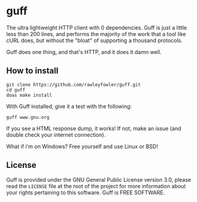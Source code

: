 # guff
The ultra lightweight HTTP client with 0 dependencies. Guff is just a little less than 200 lines,
and performs the majority of the work that a tool like cURL does, but without the "bloat" of supporting a thousand protocols.

Guff does one thing, and that's HTTP, and it does it damn well.

## How to install
```
git clone https://github.com/rawleyfowler/guff.git
cd guff
doas make install
```

With Guff installed, give it a test with the following:
```
guff www.gnu.org
```
If you see a HTML response dump, it works! If not, make an issue (and double check your internet connection).

What if i'm on Windows? Free yourself and use Linux or BSD!
## License
Guff is provided under the GNU General Public License version 3.0, please read the `LICENSE` file at the root of the project
for more information about your rights pertaining to this software. Guff is FREE SOFTWARE.